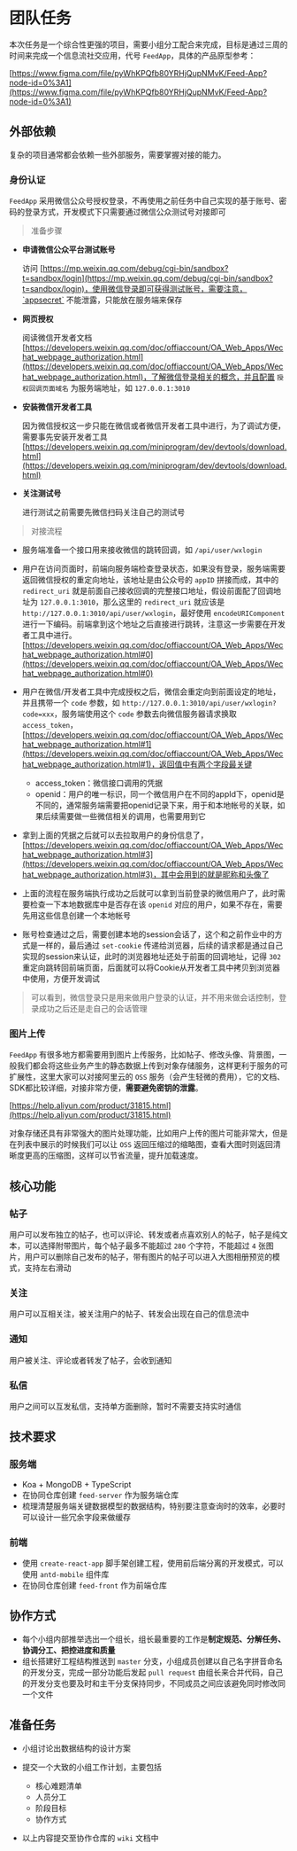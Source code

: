 # 团队任务

本次任务是一个综合性更强的项目，需要小组分工配合来完成，目标是通过三周的时间来完成一个信息流社交应用，代号 `FeedApp`，具体的产品原型参考：

[https://www.figma.com/file/pyWhKPQfb80YRHjQupNMvK/Feed-App?node-id=0%3A1](https://www.figma.com/file/pyWhKPQfb80YRHjQupNMvK/Feed-App?node-id=0%3A1)

## 外部依赖

复杂的项目通常都会依赖一些外部服务，需要掌握对接的能力。

### 身份认证

`FeedApp` 采用微信公众号授权登录，不再使用之前任务中自己实现的基于账号、密码的登录方式，开发模式下只需要通过微信公众测试号对接即可

> 准备步骤

- **申请微信公众平台测试账号**

  访问 [https://mp.weixin.qq.com/debug/cgi-bin/sandbox?t=sandbox/login](https://mp.weixin.qq.com/debug/cgi-bin/sandbox?t=sandbox/login)，使用微信登录即可获得测试账号，需要注意，`appsecret` 不能泄露，只能放在服务端来保存

- **网页授权**

  阅读微信开发者文档 [https://developers.weixin.qq.com/doc/offiaccount/OA_Web_Apps/Wechat_webpage_authorization.html](https://developers.weixin.qq.com/doc/offiaccount/OA_Web_Apps/Wechat_webpage_authorization.html)，了解微信登录相关的概念，并且配置 `授权回调页面域名` 为服务端地址，如 `127.0.0.1:3010`

- **安装微信开发者工具**

  因为微信授权这一步只能在微信或者微信开发者工具中进行，为了调试方便，需要事先安装开发者工具 [https://developers.weixin.qq.com/miniprogram/dev/devtools/download.html](https://developers.weixin.qq.com/miniprogram/dev/devtools/download.html)

- **关注测试号**

  进行测试之前需要先微信扫码关注自己的测试号

> 对接流程

- 服务端准备一个接口用来接收微信的跳转回调，如 `/api/user/wxlogin`

- 用户在访问页面时，前端向服务端检查登录状态，如果没有登录，服务端需要返回微信授权的重定向地址，该地址是由公众号的 `appID` 拼接而成，其中的 `redirect_uri` 就是前面自己接收回调的完整接口地址，假设前面配了回调地址为 `127.0.0.1:3010`，那么这里的 `redirect_uri` 就应该是 `http://127.0.0.1:3010/api/user/wxlogin`，最好使用 `encodeURIComponent` 进行一下编码。前端拿到这个地址之后直接进行跳转，注意这一步需要在开发者工具中进行。[https://developers.weixin.qq.com/doc/offiaccount/OA_Web_Apps/Wechat_webpage_authorization.html#0](https://developers.weixin.qq.com/doc/offiaccount/OA_Web_Apps/Wechat_webpage_authorization.html#0)

- 用户在微信/开发者工具中完成授权之后，微信会重定向到前面设定的地址，并且携带一个 `code` 参数，如 `http://127.0.0.1:3010/api/user/wxlogin?code=xxx`，服务端使用这个 `code` 参数去向微信服务器请求换取 `access_token`，[https://developers.weixin.qq.com/doc/offiaccount/OA_Web_Apps/Wechat_webpage_authorization.html#1](https://developers.weixin.qq.com/doc/offiaccount/OA_Web_Apps/Wechat_webpage_authorization.html#1)，返回值中有两个字段最关键

  - access_token：微信接口调用的凭据
  - openid：用户的唯一标识，同一个微信用户在不同的appId下，openid是不同的，通常服务端需要把openid记录下来，用于和本地帐号的关联，如果后续需要做一些微信相关的调用，也需要用到它

- 拿到上面的凭据之后就可以去拉取用户的身份信息了，[https://developers.weixin.qq.com/doc/offiaccount/OA_Web_Apps/Wechat_webpage_authorization.html#3](https://developers.weixin.qq.com/doc/offiaccount/OA_Web_Apps/Wechat_webpage_authorization.html#3)，其中会用到的就是昵称和头像了

- 上面的流程在服务端执行成功之后就可以拿到当前登录的微信用户了，此时需要检查一下本地数据库中是否存在该 `openid` 对应的用户，如果不存在，需要先用这些信息创建一个本地帐号

- 账号检查通过之后，需要创建本地的session会话了，这个和之前作业中的方式是一样的，最后通过 `set-cookie` 传递给浏览器，后续的请求都是通过自己实现的session来认证，此时的浏览器地址还处于前面的回调地址，记得 `302` 重定向跳转回前端页面，后面就可以将Cookie从开发者工具中拷贝到浏览器中使用，方便开发调试

> 可以看到，微信登录只是用来做用户登录的认证，并不用来做会话控制，登录成功之后还是走自己的会话管理

### 图片上传

`FeedApp` 有很多地方都需要用到图片上传服务，比如帖子、修改头像、背景图，一般我们都会将这些业务产生的静态数据上传到对象存储服务，这样更利于服务的可扩展性，这里大家可以对接阿里云的 `OSS` 服务（会产生轻微的费用），它的文档、SDK都比较详细，对接非常方便，**需要避免密钥的泄露**。

[https://help.aliyun.com/product/31815.html](https://help.aliyun.com/product/31815.html)

对象存储还具有非常强大的图片处理功能，比如用户上传的图片可能非常大，但是在列表中展示的时候我们可以让 `OSS` 返回压缩过的缩略图，查看大图时则返回清晰度更高的压缩图，这样可以节省流量，提升加载速度。

## 核心功能

### 帖子

用户可以发布独立的帖子，也可以评论、转发或者点喜欢别人的帖子，帖子是纯文本，可以选择附带图片，每个帖子最多不能超过 `280` 个字符，不能超过 `4` 张图片，用户可以删除自己发布的帖子，带有图片的帖子可以进入大图相册预览的模式，支持左右滑动

### 关注

用户可以互相关注，被关注用户的帖子、转发会出现在自己的信息流中

### 通知

用户被关注、评论或者转发了帖子，会收到通知

### 私信

用户之间可以互发私信，支持单方面删除，暂时不需要支持实时通信

## 技术要求

### 服务端

- Koa + MongoDB + TypeScript
- 在协同仓库创建 `feed-server` 作为服务端仓库
- 梳理清楚服务端关键数据模型的数据结构，特别要注意查询时的效率，必要时可以设计一些冗余字段来做缓存

### 前端

- 使用 `create-react-app` 脚手架创建工程，使用前后端分离的开发模式，可以使用 `antd-mobile` 组件库
-  在协同仓库创建 `feed-front` 作为前端仓库

## 协作方式

- 每个小组内部推举选出一个组长，组长最重要的工作是**制定规范、分解任务、协调分工、把控进度和质量**
- 组长搭建好工程结构推送到 `master` 分支，小组成员创建以自己名字拼音命名的开发分支，完成一部分功能后发起 `pull request` 由组长来合并代码，自己的开发分支也要及时和主干分支保持同步，不同成员之间应该避免同时修改同一个文件

## 准备任务

- 小组讨论出数据结构的设计方案
- 提交一个大致的小组工作计划，主要包括
  
  - 核心难题清单
  - 人员分工
  - 阶段目标
  - 协作方式

- 以上内容提交至协作仓库的 `wiki` 文档中
